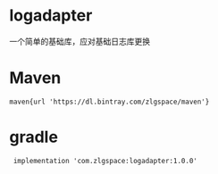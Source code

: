 # logadapter
一个简单的基础库，应对基础日志库更换
# Maven
```
maven{url 'https://dl.bintray.com/zlgspace/maven'}
```
# gradle
```
 implementation 'com.zlgspace:logadapter:1.0.0'
```
